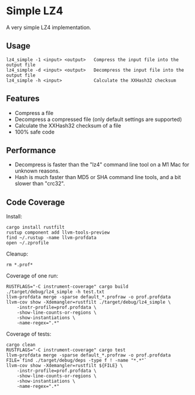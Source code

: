 # Simple LZ4

A very simple LZ4 implementation.

## Usage

    lz4_simple -1 <input> <output>   Compress the input file into the output file
    lz4_simple -d <input> <output>   Decompress the input file into the output file
    lz4_simple -h <input>            Calculate the XXHash32 checksum

## Features

* Compress a file
* Decompress a compressed file (only default settings are supported)
* Calculate the XXHash32 checksum of a file
* 100% safe code

## Performance

* Decompress is faster than the "lz4" command line tool on a M1 Mac for unknown reasons.
* Hash is much faster than MD5 or SHA command line tools, and a bit slower than "crc32".

## Code Coverage

Install:

    cargo install rustfilt
    rustup component add llvm-tools-preview
    find ~/.rustup -name llvm-profdata
    open ~/.zprofile

Cleanup:

    rm *.prof*

Coverage of one run:

    RUSTFLAGS="-C instrument-coverage" cargo build
    ./target/debug/lz4_simple -h test.txt
    llvm-profdata merge -sparse default_*.profraw -o prof.profdata
    llvm-cov show -Xdemangler=rustfilt ./target/debug/lz4_simple \
        -instr-profile=prof.profdata \
        -show-line-counts-or-regions \
        -show-instantiations \
        -name-regex=".*"

Coverage of tests:

    cargo clean
    RUSTFLAGS="-C instrument-coverage" cargo test
    llvm-profdata merge -sparse default_*.profraw -o prof.profdata
    FILE=`find ./target/debug/deps -type f ! -name "*.*"`
    llvm-cov show -Xdemangler=rustfilt ${FILE} \
        -instr-profile=prof.profdata \
        -show-line-counts-or-regions \
        -show-instantiations \
        -name-regex=".*"


